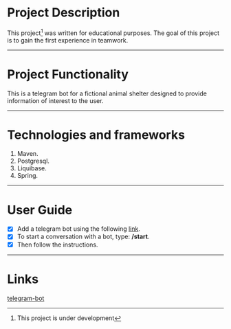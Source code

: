 # Project Description
This project[^1] was written for educational purposes. The goal of this project is to gain the first experience in teamwork.
[^1]: This project is under development
***
# Project Functionality
This is a telegram bot for a fictional animal shelter designed to provide information of interest to the user.
***
# Technologies and frameworks
1. Maven.
2. Postgresql.
3. Liquibase.
4. Spring.
***
# User Guide
- [x] Add a telegram bot using the following [link](https://t.me/ShelterCatsAndDogs_bot).
- [x] To start a conversation with a bot, type: __/start__.
- [x] Then follow the instructions.
***
# Links

[telegram-bot](https://t.me/ShelterCatsAndDogs_bot)


